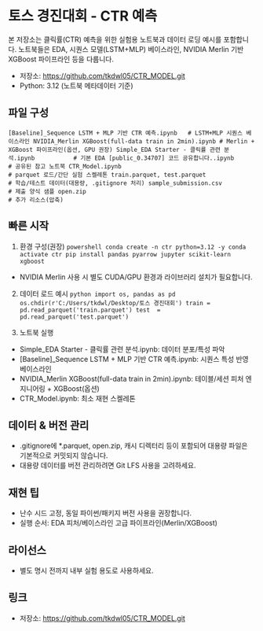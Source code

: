 ﻿# 토스 경진대회 - CTR 예측

본 저장소는 클릭률(CTR) 예측을 위한 실험용 노트북과 데이터 로딩 예시를 포함합니다. 노트북들은 EDA, 시퀀스 모델(LSTM+MLP) 베이스라인, NVIDIA Merlin 기반 XGBoost 파이프라인 등을 다룹니다.

- 저장소: https://github.com/tkdwl05/CTR_MODEL.git
- Python: 3.12 (노트북 메타데이터 기준)

## 파일 구성
`
[Baseline]_Sequence LSTM + MLP 기반 CTR 예측.ipynb   # LSTM+MLP 시퀀스 베이스라인
NVIDIA_Merlin XGBoost(full-data train in 2min).ipynb # Merlin + XGBoost 파이프라인(옵션, GPU 권장)
Simple_EDA Starter - 클릭률 관련 분석.ipynb           # 기본 EDA
[public_0.34707] 코드 공유합니다..ipynb               # 공유된 참고 노트북
CTR_Model.ipynb                                        # parquet 로드/간단 실험 스켈레톤
train.parquet, test.parquet                            # 학습/테스트 데이터(대용량, .gitignore 처리)
sample_submission.csv                                   # 제출 양식 샘플
open.zip                                                # 추가 리소스(압축)
`

## 빠른 시작
1) 환경 구성(권장)
`powershell
conda create -n ctr python=3.12 -y
conda activate ctr
pip install pandas pyarrow jupyter scikit-learn xgboost
`
- NVIDIA Merlin 사용 시 별도 CUDA/GPU 환경과 라이브러리 설치가 필요합니다.

2) 데이터 로드 예시
`python
import os, pandas as pd
os.chdir(r'C:/Users/tkdwl/Desktop/토스 경진대회')
train = pd.read_parquet('train.parquet')
test  = pd.read_parquet('test.parquet')
`

3) 노트북 실행
- Simple_EDA Starter - 클릭률 관련 분석.ipynb: 데이터 분포/특성 파악
- [Baseline]_Sequence LSTM + MLP 기반 CTR 예측.ipynb: 시퀀스 특성 반영 베이스라인
- NVIDIA_Merlin XGBoost(full-data train in 2min).ipynb: 테이블/세션 피처 엔지니어링 + XGBoost(옵션)
- CTR_Model.ipynb: 최소 재현 스켈레톤

## 데이터 & 버전 관리
- .gitignore에 *.parquet, open.zip, 캐시 디렉터리 등이 포함되어 대용량 파일은 기본적으로 커밋되지 않습니다.
- 대용량 데이터를 버전 관리하려면 Git LFS 사용을 고려하세요.

## 재현 팁
- 난수 시드 고정, 동일 파이썬/패키지 버전 사용을 권장합니다.
- 실행 순서: EDA  피처/베이스라인  고급 파이프라인(Merlin/XGBoost)

## 라이선스
- 별도 명시 전까지 내부 실험 용도로 사용하세요.

## 링크
- 저장소: https://github.com/tkdwl05/CTR_MODEL.git
